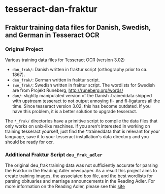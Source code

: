 # tesseract-dan-fraktur
## Fraktur training data files for Danish, Swedish, and German in Tesseract OCR

### Original Project

Various training data files for Tesseract OCR (version 3.02)

* `dan_frak/`: Danish written in fraktur script (orthography prior to ca. 1867).
* `deu_frak/`: German written in fraktur script.
* `swe_frak/`: Swedish written in fraktur script. The wordlists for Swedish are from 
Projekt Runeberg, http://runeberg.org/words/
* `dan/`: slightly manipulated version of the Danish .traineddata shipped with upstream tesseract
to not output annoying fi- and fl-ligatures all the time. Since tesseract version 3.02, this 
has become outdated. If you have this problem, it is a better solution to upgrade tesseract.

The `*_frak/` directories have a primitive script to compile the data files that only works on
unix-like machines. If you aren't interested in working on training tesseract yourself, just
find the *.traineddata that is relevant for your language, save it to your tesseract
installation's data directory and you should be ready for ocr.

### Additional Fraktur Script `deu_frak_adler`

The original deu_frak training data was not sufficiently accurate for parsing the Fraktur in the Reading Adler newspaper.  As a result
this project aims to create training images, the associated box file, and the best wordlists for parsing obituaries and marriage
announcements in the Reading Adler.  For more information on the Reading Adler, please see this 
[site](https://chroniclingamerica.loc.gov/lccn/sn83025908/)
